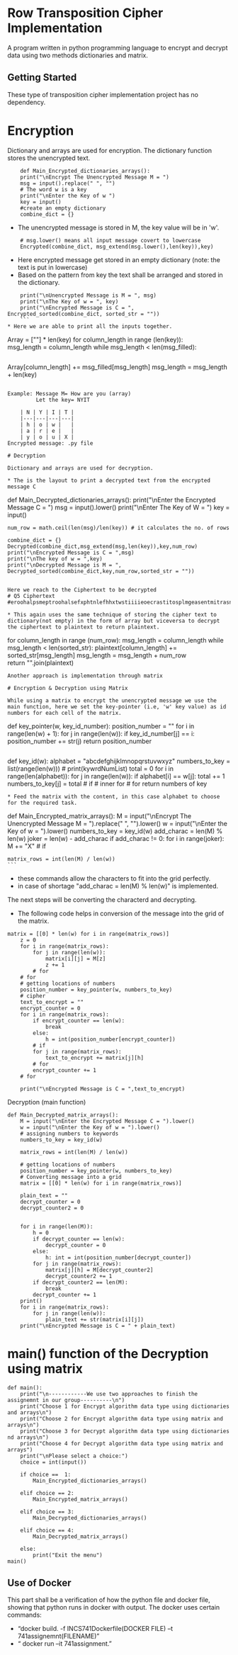 
# Row Transposition Cipher Implementation

A program written in python programming language to encrypt and decrypt data using two methods dictionaries and matrix.

## Getting Started

These type of transposition cipher implementation project has no dependency. 

# Encryption 

Dictionary and arrays are used for encryption. The dictionary function stores the unencrypted text.

``` 
    def Main_Encrypted_dictionaries_arrays():
    print("\nEncrypt The Unencrypted Message M = ")     
    msg = input().replace(" ", "")
    # The word w is a key
    print("\nEnter the Key of w ")
    key = input()   
    #create an empty dictionary
    combine_dict = {}
```
* The unencrypted message is stored in M, the key value will be in 'w'. 

``` 
    # msg.lower() means all input message covert to lowercase
    Encrypted(combine_dict, msg_extend(msg.lower(),len(key)),key)
```
* Here encrypted message get stored in an empty dictionary (note: the text is put in lowercase)
* Based on the pattern from key the text shall be arranged and stored in the dictionary. 

``` 
    print("\nUnencrypted Message is M = ", msg)
    print("\nThe Key of w = ", key)
    print("\nEncrypted Message is C = ", Encrypted_sorted(combine_dict, sorted_str = "")) 
    ```
* Here we are able to print all the inputs together.
```
Array = [""] * len(key)
    for column_length in range (len(key)):  
        msg_length = column_length
        while msg_length < len(msg_filled): 
```

``` 
Array[column_length] += msg_filled[msg_length] 
msg_length = msg_length + len(key)   
```

Example: Message M= How are you (array)
         Let the key= NYIT

    | N | Y | I | T |
    |---|---|---|---|
    | h | o | w |   |
    | a | r | e |   |
    | y | o | u | X |
Encrypted message: .py file

# Decryption

Dictionary and arrays are used for decryption.

* The is the layout to print a decrypted text from the encrypted message C
```
def Main_Decrypted_dictionaries_arrays():
    print("\nEnter the Encrypted Message C = ")
    msg = input().lower()
    print("\nEnter The Key of W  = ")
    key = input()
   
    num_row = math.ceil(len(msg)/len(key)) # it calculates the no. of rows
   
    combine_dict = {}
    Decrypted(combine_dict,msg_extend(msg,len(key)),key,num_row)
    print("\nEncrypted Message is C = ",msg)
    print("\nThe key of w = ",key)
    print("\nDecrypted Message is M = ", Decrypted_sorted(combine_dict,key,num_row,sorted_str = ""))
```

Here we reach to the Ciphertext to be decrypted 
# Q5 Ciphertext
#eroohalpsmeptroohalsefxphtnlefhhxtwstiiiieoecrastitosplmgeasentmitrasnefylypnhiasnetoiroitaetaxoeetonicrasetltesnicrfwmurnhrrhitrcrxhtpipsrmaimiitpiphlaleiucciptotpe  

* This again uses the same technique of storing the cipher text to dictionary(not empty) in the form of array but viceversa to decrypt the ciphertext to plaintext to return plaintext.
```
for column_length in range (num_row):
        msg_length = column_length
        while msg_length < len(sorted_str):
            plaintext[column_length] += sorted_str[msg_length]
            msg_length = msg_length + num_row             
    return "".join(plaintext)
```
Another approach is implementation through matrix

# Encryption & Decryption using Matrix 

While using a matrix to encrypt the unencrypted message we use the main function, here we set the key-pointer (i.e, 'w' key value) as id numbers for each cell of the matrix.

```
def key_pointer(w, key_id_number):
    position_number = ""
    for i in range(len(w) + 1):
        for j in range(len(w)):
            if key_id_number[j] == i:
                position_number += str(j)
    return position_number
```  
```  
def key_id(w):
    alphabet = "abcdefghijklmnopqrstuvwxyz"
    numbers_to_key = list(range(len(w)))
    # print(kywrdNumList)
    total = 0
    for i in range(len(alphabet)):
        for j in range(len(w)):
            if alphabet[i] == w[j]:
                total += 1
                numbers_to_key[j] = total
            # if
        # inner for
    # for
    return numbers of key
```
* Feed the matrix with the content, in this case alphabet to choose for the required task.
```
def Main_Encrypted_matrix_arrays():
    M = input("\nEncrypt The Unencrypted Message M = ").replace(" ", "").lower()
    w = input("\nEnter the Key of w = ").lower()
    numbers_to_key = key_id(w)
    add_charac = len(M) % len(w)
    joker = len(w) - add_charac
    if add_charac != 0:
        for i in range(joker):
            M += "X"
    # if

    matrix_rows = int(len(M) / len(w))
    ```
* these commands allow the characters to fit into the grid perfectly.
* in case of shortage "add_charac = len(M) % len(w)" is implemented.
  
The next steps will be converting the characterd and decrypting.

* The following code helps in conversion of the message into the grid of the matrix.
```
matrix = [[0] * len(w) for i in range(matrix_rows)]
    z = 0
    for i in range(matrix_rows):
        for j in range(len(w)):
            matrix[i][j] = M[z]
            z += 1
        # for
    # for
    # getting locations of numbers
    position_number = key_pointer(w, numbers_to_key)
    # cipher
    text_to_encrypt = ""
    encrypt_counter = 0
    for i in range(matrix_rows):
        if encrypt_counter == len(w):
            break
        else:
            h = int(position_number[encrypt_counter])
        # if
        for j in range(matrix_rows):
            text_to_encrypt += matrix[j][h]
        # for
        encrypt_counter += 1
    # for

    print("\nEncrypted Message is C = ",text_to_encrypt)
``` 
Decryption (main function)
```
def Main_Decrypted_matrix_arrays():
    M = input("\nEnter the Encrypted Message C = ").lower()
    w = input("\nEnter the Key of w = ").lower()
    # assigning numbers to keywords
    numbers_to_key = key_id(w)

    matrix_rows = int(len(M) / len(w))

    # getting locations of numbers
    position_number = key_pointer(w, numbers_to_key)
    # Converting message into a grid
    matrix = [[0] * len(w) for i in range(matrix_rows)]
    
    plain_text = ""
    decrypt_counter = 0
    decrypt_counter2 = 0
  

    for i in range(len(M)):
        h = 0
        if decrypt_counter == len(w):
            decrypt_counter = 0
        else:
            h: int = int(position_number[decrypt_counter])
        for j in range(matrix_rows):
            matrix[j][h] = M[decrypt_counter2]
            decrypt_counter2 += 1
        if decrypt_counter2 == len(M):
            break
        decrypt_counter += 1
    print()
    for i in range(matrix_rows):
        for j in range(len(w)):
            plain_text += str(matrix[i][j])
    print("\nEncrypted Message is C = " + plain_text)
```
# main() function of the Decryption using matrix
```
def main(): 
    print("\n------------We use two approaches to finish the assignemnt in our group----------\n")      
    print("Choose 1 for Encrypt algorithm data type using dictionaries and arrays\n")
    print("Choose 2 for Encrypt algorithm data type using matrix and arrays\n")
    print("Choose 3 for Decrypt algorithm data type using dictionaries nd arrays\n")
    print("Choose 4 for Decrypt algorithm data type using matrix and arrays")
    print("\nPlease select a choice:")
    choice = int(input())

    if choice ==  1:
        Main_Encrypted_dictionaries_arrays()
        
    elif choice == 2:
        Main_Encrypted_matrix_arrays()

    elif choice == 3:
        Main_Decrypted_dictionaries_arrays()

    elif choice == 4:
        Main_Decrypted_matrix_arrays()

    else:
        print("Exit the menu")
main()
```

## Use of Docker

This part shall be a verification of how the python file and docker file, showing that python runs in docker with output. 
The docker uses certain commands:
* “docker build. -f  INCS741Dockerfile(DOCKER FILE) –t 741assignemnt(FILENAME)”
* “ docker run –it 741assignment.”
